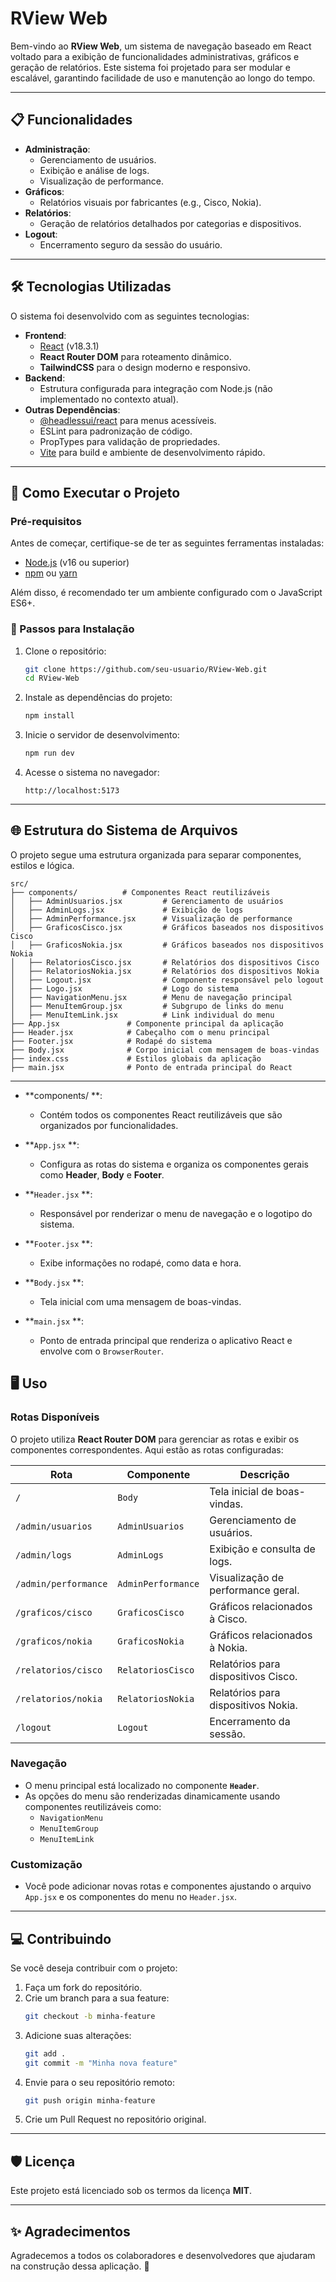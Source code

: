 # RView Web

Bem-vindo ao **RView Web**, um sistema de navegação baseado em React voltado para a exibição de funcionalidades administrativas, gráficos e geração de relatórios. Este sistema foi projetado para ser modular e escalável, garantindo facilidade de uso e manutenção ao longo do tempo.

---

## 📋 Funcionalidades
- **Administração**:
    - Gerenciamento de usuários.
    - Exibição e análise de logs.
    - Visualização de performance.
- **Gráficos**:
    - Relatórios visuais por fabricantes (e.g., Cisco, Nokia).
- **Relatórios**:
    - Geração de relatórios detalhados por categorias e dispositivos.
- **Logout**:
    - Encerramento seguro da sessão do usuário.

---

## 🛠️ Tecnologias Utilizadas
O sistema foi desenvolvido com as seguintes tecnologias:
- **Frontend**:
    - [React](https://reactjs.org/) (v18.3.1)
    - **React Router DOM** para roteamento dinâmico.
    - **TailwindCSS** para o design moderno e responsivo.
- **Backend**:
    - Estrutura configurada para integração com Node.js (não implementado no contexto atual).
- **Outras Dependências**:
    - [@headlessui/react](https://headlessui.dev/) para menus acessíveis.
    - ESLint para padronização de código.
    - PropTypes para validação de propriedades.
    - [Vite](https://vitejs.dev/) para build e ambiente de desenvolvimento rápido.

---

## 🚀 Como Executar o Projeto

### Pré-requisitos
Antes de começar, certifique-se de ter as seguintes ferramentas instaladas:
- [Node.js](https://nodejs.org/) (v16 ou superior)
- [npm](https://www.npmjs.com/) ou [yarn](https://yarnpkg.com/)

Além disso, é recomendado ter um ambiente configurado com o JavaScript ES6+.

### 🔧 Passos para Instalação
1. Clone o repositório:
   ```bash
   git clone https://github.com/seu-usuario/RView-Web.git
   cd RView-Web
   ```

2. Instale as dependências do projeto:
   ```bash
   npm install
   ```

3. Inicie o servidor de desenvolvimento:
   ```bash
   npm run dev
   ```

4. Acesse o sistema no navegador:
   ```
   http://localhost:5173
   ```

---

## 🌐 Estrutura do Sistema de Arquivos

O projeto segue uma estrutura organizada para separar componentes, estilos e lógica.
```
src/
├── components/          # Componentes React reutilizáveis
│   ├── AdminUsuarios.jsx         # Gerenciamento de usuários
│   ├── AdminLogs.jsx             # Exibição de logs
│   ├── AdminPerformance.jsx      # Visualização de performance
│   ├── GraficosCisco.jsx         # Gráficos baseados nos dispositivos Cisco
│   ├── GraficosNokia.jsx         # Gráficos baseados nos dispositivos Nokia
│   ├── RelatoriosCisco.jsx       # Relatórios dos dispositivos Cisco
│   ├── RelatoriosNokia.jsx       # Relatórios dos dispositivos Nokia
│   ├── Logout.jsx                # Componente responsável pelo logout
│   ├── Logo.jsx                  # Logo do sistema
│   ├── NavigationMenu.jsx        # Menu de navegação principal
│   ├── MenuItemGroup.jsx         # Subgrupo de links do menu
│   ├── MenuItemLink.jsx          # Link individual do menu
├── App.jsx               # Componente principal da aplicação
├── Header.jsx            # Cabeçalho com o menu principal
├── Footer.jsx            # Rodapé do sistema
├── Body.jsx              # Corpo inicial com mensagem de boas-vindas
├── index.css             # Estilos globais da aplicação
├── main.jsx              # Ponto de entrada principal do React
```


---
- **components/ **:
    - Contém todos os componentes React reutilizáveis que são organizados por funcionalidades.

- **`App.jsx` **:
    - Configura as rotas do sistema e organiza os componentes gerais como **Header**, **Body** e **Footer**.

- **`Header.jsx` **:
    - Responsável por renderizar o menu de navegação e o logotipo do sistema.

- **`Footer.jsx` **:
    - Exibe informações no rodapé, como data e hora.

- **`Body.jsx` **:
    - Tela inicial com uma mensagem de boas-vindas.

- **`main.jsx` **:
    - Ponto de entrada principal que renderiza o aplicativo React e envolve com o `BrowserRouter`.

## 🖥️ Uso

### Rotas Disponíveis
O projeto utiliza **React Router DOM** para gerenciar as rotas e exibir os componentes correspondentes. Aqui estão as rotas configuradas:

| Rota                  | Componente           | Descrição                             |
|-----------------------|----------------------|-------------------------------------|
| `/`                   | `Body`              | Tela inicial de boas-vindas.         |
| `/admin/usuarios`     | `AdminUsuarios`     | Gerenciamento de usuários.           |
| `/admin/logs`         | `AdminLogs`         | Exibição e consulta de logs.         |
| `/admin/performance`  | `AdminPerformance`  | Visualização de performance geral.    |
| `/graficos/cisco`     | `GraficosCisco`     | Gráficos relacionados à Cisco.       |
| `/graficos/nokia`     | `GraficosNokia`     | Gráficos relacionados à Nokia.       |
| `/relatorios/cisco`   | `RelatoriosCisco`   | Relatórios para dispositivos Cisco.  |
| `/relatorios/nokia`   | `RelatoriosNokia`   | Relatórios para dispositivos Nokia.  |
| `/logout`             | `Logout`           | Encerramento da sessão.              |

### Navegação
- O menu principal está localizado no componente **`Header`**.
- As opções do menu são renderizadas dinamicamente usando componentes reutilizáveis como:
    - `NavigationMenu`
    - `MenuItemGroup`
    - `MenuItemLink`

### Customização
- Você pode adicionar novas rotas e componentes ajustando o arquivo `App.jsx` e os componentes do menu no `Header.jsx`.

---

## 💻 Contribuindo
Se você deseja contribuir com o projeto:
1. Faça um fork do repositório.
2. Crie um branch para a sua feature:
   ```bash
   git checkout -b minha-feature
   ```
3. Adicione suas alterações:
   ```bash
   git add .
   git commit -m "Minha nova feature"
   ```
4. Envie para o seu repositório remoto:
   ```bash
   git push origin minha-feature
   ```
5. Crie um Pull Request no repositório original.

---

## 🛡️ Licença
Este projeto está licenciado sob os termos da licença **MIT**.

---

## ✨ Agradecimentos
Agradecemos a todos os colaboradores e desenvolvedores que ajudaram na construção dessa aplicação. 💖